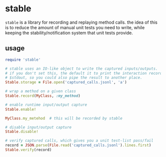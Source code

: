 # stable

`stable` is a library for recording and replaying method calls. the idea of
this is to reduce the amount of manual unit tests you need to write, while
keeping the stability/notification system that unit tests provide.

## usage

```ruby
require 'stable'

# stable uses an IO-like object to write the captured inputs/outputs.
# if you don't set this, the default it to print the interaction records to
# $stdout, so you could also pipe the result to another place.
Stable.storage = File.open('captured_calls.jsonl', 'a')

# wrap a method on a given class
Stable.record(MyClass, :my_method)

# enable runtime input/output capture
Stable.enable!

MyClass.my_metehod  # this will be recorded by stable

# disable input/output capture
Stable.disable!

# verify captured calls, which gives you a unit test-list pass/fail
record = JSON.parse(File.read('captured_calls.jsonl').lines.first)
Stable.verify(record)
```
